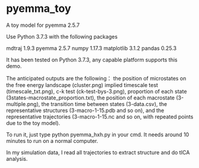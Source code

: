 # pyemma_toy
A toy model for pyemma 2.5.7


Use Python 3.7.3 with the following packages

mdtraj 1.9.3
pyemma 2.5.7
numpy 1.17.3
matplotlib 3.1.2
pandas 0.25.3 

It has been tested on Python 3.7.3, any capable platform supports this demo.

The anticipated outputs are the following：
the position of microstates on the free energy landscape (cluster.png)
implied timescale test (timescale_txt.png),
c-k test (ck-test-bys-3.png), 
proportion of each state (3states-macrostate_proportion.txt),
the position of each macrostate (3-multiple.png),
the transition time between states (3-data.csv),
the representative structures (3-macro-1-15.pdb and so on),
and the representative trajectories (3-macro-1-15.nc and so on, with repeated points due to the toy model).

To run it, just type python pyemma_hxh.py in your cmd. It needs around 10 minutes to run on a normal computer.

In my simulation data, I read all trajectories to extract structure and do tICA analysis.
